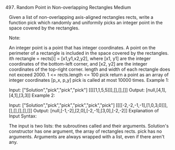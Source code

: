 497. Random Point in Non-overlapping Rectangles
Medium

Given a list of non-overlapping axis-aligned rectangles rects, write a function pick which randomly and uniformily picks an integer point in the space covered by the rectangles.

Note:

An integer point is a point that has integer coordinates. 
A point on the perimeter of a rectangle is included in the space covered by the rectangles. 
ith rectangle = rects[i] = [x1,y1,x2,y2], where [x1, y1] are the integer coordinates of the bottom-left corner, and [x2, y2] are the integer coordinates of the top-right corner.
length and width of each rectangle does not exceed 2000.
1 <= rects.length <= 100
pick return a point as an array of integer coordinates [p_x, p_y]
pick is called at most 10000 times.
Example 1:

Input: 
["Solution","pick","pick","pick"]
[[[[1,1,5,5]]],[],[],[]]
Output: 
[null,[4,1],[4,1],[3,3]]
Example 2:

Input: 
["Solution","pick","pick","pick","pick","pick"]
[[[[-2,-2,-1,-1],[1,0,3,0]]],[],[],[],[],[]]
Output: 
[null,[-1,-2],[2,0],[-2,-1],[3,0],[-2,-2]]
Explanation of Input Syntax:

The input is two lists: the subroutines called and their arguments. Solution's constructor has one argument, the array of rectangles rects. pick has no arguments. Arguments are always wrapped with a list, even if there aren't any.